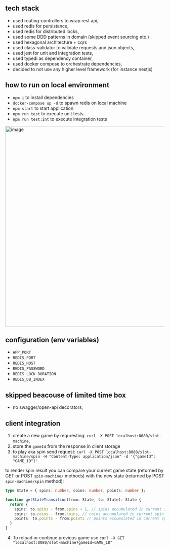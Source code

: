 ## tech stack
- used routing-controllers to wrap rest api,
- used redis for persistance,
- used redis for distributed locks,
- used some DDD patterns in domain (skipped event sourcing etc.)
- used hexagonal architecture + cqrs
- used class-validator to validate requests and json objects,
- used jest for unit and integration tests,
- used typedi as dependency container,
- used docker compose to orchestrate dependencies,
- decided to not use any higher level framework (for instance nestjs)

## how to run on local environment
- `npm i` to install dependencies
- `docker-compose up -d` to spawn redis on local machine
- `npm start` to start application
- `npm run test` to execute unit tests
- `npm run test:int` to execute integration tests
  
<img width="632" alt="image" src="https://github.com/user-attachments/assets/02e458f0-6cc5-4bd1-97c1-7528ef97b1c5">

## configuration (env variables)
- `APP_PORT`
- `REDIS_PORT`
- `REDIS_HOST`
- `REDIS_PASSWORD`
- `REDIS_LOCK_DURATION`
- `REDIS_DB_INDEX`

## skipped beacouse of limited time box
- no swagger/open-api decorators,

## client integration
1. create a new game by requresting:
`curl -X POST localhost:8080/slot-machine`, 
2. store the `gameId` from the response in client storage
3. to play aka spin send request: 
`curl -X POST localhost:8080/slot-machine/spin -H "Content-Type: application/json" -d '{"gameId": "GAME_ID"}'`

to render spin result you can compare your current game state (returned by GET or POST `spin-machine/` methods) with the new state (returned by POST `spin-machine/spin` method):
```ts
type State = { spins: number, coins: number, points: number };

function getStateTransition(from: State, to: State): State {
  return {
    spins: to.spins - from.spins + 1, // spins accumulated in current spin
    coins: to.coins - from.coins, // coins accumulated in current spin
    points: to.points - from.points // points accumulated in current spin
  }
}
```


4. To reload or continue previous game use `curl -X GET "localhost:8080/slot-machine?gameId=GAME_ID"`

